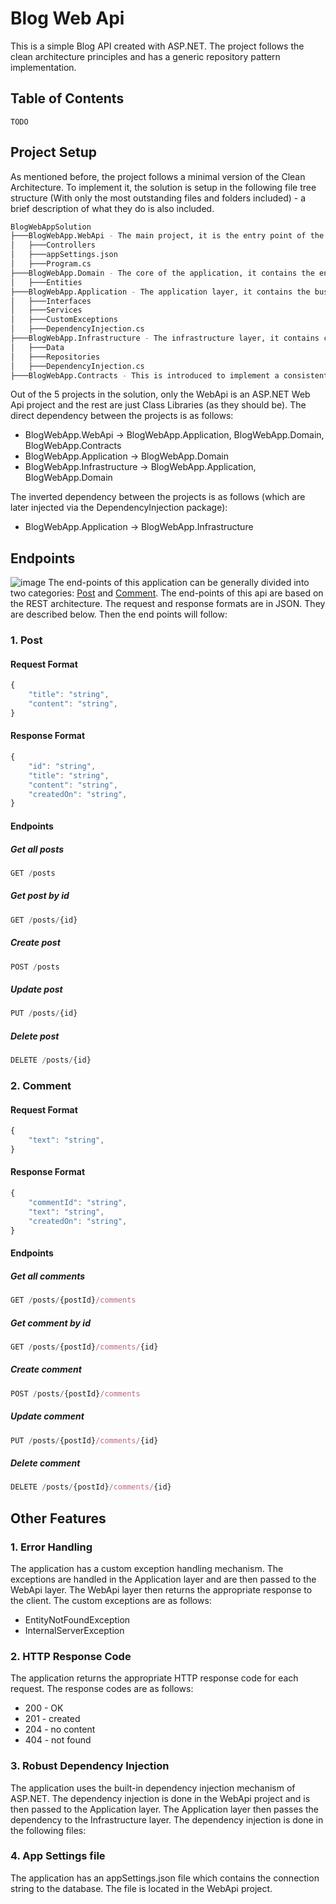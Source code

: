 # Blog Web Api
This is a simple Blog API created with ASP.NET. The project follows the clean architecture principles and has a generic repository pattern implementation.

## Table of Contents
`TODO`

## Project Setup
As mentioned before, the project follows a minimal version of the Clean Architecture. To implement it, the solution is setup in the following file tree structure (With only the most outstanding files and folders included) - a brief description of what they do is also included.

```bash
BlogWebAppSolution
├───BlogWebApp.WebApi - The main project, it is the entry point of the application.
│   ├───Controllers
│   ├───appSettings.json
│   ├───Program.cs
├───BlogWebApp.Domain - The core of the application, it contains the entities Post and Comment.
│   ├───Entities
├───BlogWebApp.Application - The application layer, it contains the business logic of the application.
│   ├───Interfaces
│   ├───Services
│   ├───CustomExceptions
│   ├───DependencyInjection.cs
├───BlogWebApp.Infrastructure - The infrastructure layer, it contains connections to the database and handles all operations on the database.
│   ├───Data
│   ├───Repositories
│   ├───DependencyInjection.cs
├───BlogWebApp.Contracts - This is introduced to implement a consistent content negotiation between the WebApi and the Application layer.
```

Out of the 5 projects in the solution, only the WebApi is an ASP.NET Web Api project and the rest are just Class Libraries (as they should be).
The direct dependency between the projects is as follows:
- BlogWebApp.WebApi -> BlogWebApp.Application, BlogWebApp.Domain, BlogWebApp.Contracts
- BlogWebApp.Application -> BlogWebApp.Domain
- BlogWebApp.Infrastructure -> BlogWebApp.Application, BlogWebApp.Domain

The inverted dependency between the projects is as follows (which are later injected via the DependencyInjection package):
- BlogWebApp.Application -> BlogWebApp.Infrastructure

## Endpoints
![image](https://github.com/ffekirnew/a2sv-backend-engineering/assets/98191496/fb928263-2f7e-4c99-bc40-037200348008)
The end-points of this application can be generally divided into two categories: [Post](#1-post) and [Comment](#2-comment).
The end-points of this api are based on the REST architecture. The request and response formats are in JSON. They are described below. Then the end points will follow:
### 1. Post
#### Request Format
```js
{
    "title": "string",
    "content": "string",
}
```

#### Response Format
```js
{
    "id": "string",
    "title": "string",
    "content": "string",
    "createdOn": "string",
}
```
#### Endpoints
##### Get all posts
```js
GET /posts
```

##### Get post by id
```js
GET /posts/{id}
```

##### Create post
```js
POST /posts
```

##### Update post
```js
PUT /posts/{id}
```

##### Delete post
```js
DELETE /posts/{id}
```

### 2. Comment
#### Request Format
```js
{
    "text": "string",
}
```

#### Response Format
```js
{
    "commentId": "string",
    "text": "string",
    "createdOn": "string",
}
```

#### Endpoints
##### Get all comments
```js
GET /posts/{postId}/comments
```

##### Get comment by id
```js
GET /posts/{postId}/comments/{id}
```

##### Create comment
```js
POST /posts/{postId}/comments
```

##### Update comment
```js
PUT /posts/{postId}/comments/{id}
```

##### Delete comment
```js
DELETE /posts/{postId}/comments/{id}
```

## Other Features
### 1. Error Handling
The application has a custom exception handling mechanism. The exceptions are handled in the Application layer and are then passed to the WebApi layer. The WebApi layer then returns the appropriate response to the client. The custom exceptions are as follows:
- EntityNotFoundException
- InternalServerException

### 2. HTTP Response Code
The application returns the appropriate HTTP response code for each request. The response codes are as follows:
- 200 - OK
- 201 - created
- 204 - no content
- 404 - not found

### 3. Robust Dependency Injection
The application uses the built-in dependency injection mechanism of ASP.NET. The dependency injection is done in the WebApi project and is then passed to the Application layer. The Application layer then passes the dependency to the Infrastructure layer. The dependency injection is done in the following files:

### 4. App Settings file
The application has an appSettings.json file which contains the connection string to the database. The file is located in the WebApi project.
